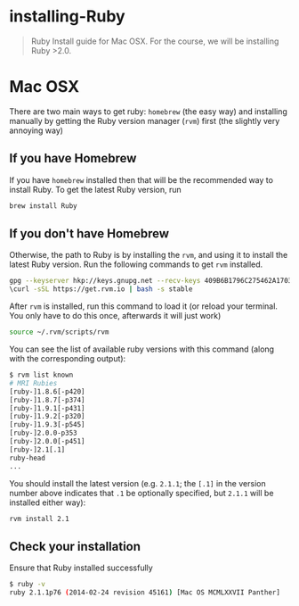 # installing-Ruby
> Ruby Install guide for Mac OSX.
For the course, we will be installing Ruby >2.0.

# Mac OSX
There are two main ways to get ruby: `homebrew` (the easy way) and installing manually by getting the Ruby version manager (`rvm`) first (the slightly very annoying way)
## If you have Homebrew
If you have `homebrew` installed then that will be the recommended way to install Ruby. To get the latest Ruby version, run

``` bash
brew install Ruby
```

## If you don't have Homebrew
Otherwise, the path to Ruby is by installing the `rvm`, and using it to install the latest Ruby version. Run
the following commands to get `rvm` installed.

``` bash
gpg --keyserver hkp://keys.gnupg.net --recv-keys 409B6B1796C275462A1703113804BB82D39DC0E3 7D2BAF1CF37B13E2069D6956105BD0E739499BDB
\curl -sSL https://get.rvm.io | bash -s stable
```

After `rvm` is installed, run this command to load it (or reload your terminal. You only have to do this once, afterwards it will just work)

``` bash
source ~/.rvm/scripts/rvm
```

You can see the list of available ruby versions with this command (along with the corresponding output):

``` bash
$ rvm list known
# MRI Rubies
[ruby-]1.8.6[-p420]
[ruby-]1.8.7[-p374]
[ruby-]1.9.1[-p431]
[ruby-]1.9.2[-p320]
[ruby-]1.9.3[-p545]
[ruby-]2.0.0-p353
[ruby-]2.0.0[-p451]
[ruby-]2.1[.1]
ruby-head
...
```

You should install the latest version (e.g. `2.1.1`; the `[.1]` in the version number above indicates that `.1` be optionally specified, but `2.1.1` will be installed either way):

``` bash
rvm install 2.1
```

## Check your installation
Ensure that Ruby installed successfully

``` bash
$ ruby -v
ruby 2.1.1p76 (2014-02-24 revision 45161) [Mac OS MCMLXXVII Panther]
```
